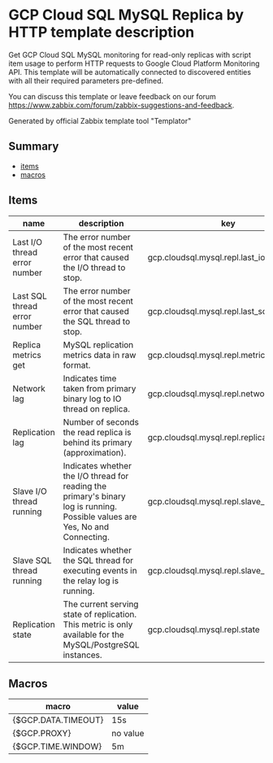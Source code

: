 # GCP Cloud SQL MySQL Replica by HTTP template description

Get GCP Cloud SQL MySQL monitoring for read-only replicas with script item usage to perform HTTP requests to Google Cloud Platform Monitoring API.
This template will be automatically connected to discovered entities with all their required parameters pre-defined.

You can discuss this template or leave feedback on our forum https://www.zabbix.com/forum/zabbix-suggestions-and-feedback.


Generated by official Zabbix template tool "Templator"

## Summary
* [items](#items)
* [macros](#macros)

<a name="items"></a>

## Items
| name | description | key | type | delay |
| ------------- |------------- |------------- |------------- |------------- |
| Last I/O thread error number | The error number of the most recent error that caused the I/O thread to stop. | gcp.cloudsql.mysql.repl.last_io_errno | DEPENDENT | 0 |
| Last SQL thread error number | The error number of the most recent error that caused the SQL thread to stop. | gcp.cloudsql.mysql.repl.last_sql_errno | DEPENDENT | 0 |
| Replica metrics get | MySQL replication metrics data in raw format. | gcp.cloudsql.mysql.repl.metrics.get | SCRIPT | {$GCP.TIME.WINDOW} |
| Network lag | Indicates time taken from primary binary log to IO thread on replica. | gcp.cloudsql.mysql.repl.network_lag | DEPENDENT | 0 |
| Replication lag | Number of seconds the read replica is behind its primary (approximation). | gcp.cloudsql.mysql.repl.replica_lag | DEPENDENT | 0 |
| Slave I/O thread running | Indicates whether the I/O thread for reading the primary's binary log is running.<br>Possible values are Yes, No and Connecting. | gcp.cloudsql.mysql.repl.slave_io_running | DEPENDENT | 0 |
| Slave SQL thread running | Indicates whether the SQL thread for executing events in the relay log is running. | gcp.cloudsql.mysql.repl.slave_sql_running | DEPENDENT | 0 |
| Replication state | The current serving state of replication.<br>This metric is only available for the MySQL/PostgreSQL instances. | gcp.cloudsql.mysql.repl.state | DEPENDENT | 0 |


<a name="macros"></a>

## Macros
| macro | value |
| ------------- |------------- |
| {$GCP.DATA.TIMEOUT} | 15s |
| {$GCP.PROXY} | no value |
| {$GCP.TIME.WINDOW} | 5m |


